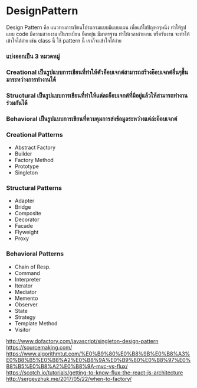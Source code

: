 # DesignPattern

Design Pattern คือ แนวทางการเขียนโปรแกรมแบบมีแบบแผน เพื่อแก้ไขปัญหาๆหนึ่ง ทำให้รูปแบบ code มีความสวยงาม เป็นระเบียน ยืดหยุ่น มีมาตรฐาน ทำให้เวลาถ่ายงาน หรือรับงาน จะทำให้เข้าใจได้ง่าย เช่น class นี้ ใช้ pattern นี้ เราก็จะเข้าใจได้ง่าย

### แบ่งออกเป็น 3 หมวดหมู่

### Creational เป็นรูปแบบการเขียนที่ทำให้ตัวอ็อบเจกต์สามารถสร้างอ๊อบเจกต์อื่นๆขึ้นมาระหว่างการทำงานได้
### Structural เป็นรูปแบบการเขียนที่ทำให้แต่ละอ็อบเจกต์ที่มีอยู่แล้วให้สามารถทำงานร่วมกันได้
### Behavioral เป็นรูปแบบการเขียนที่ควบคุมการส่งข้อมูลระหว่างแต่ล่ะอ๊อบเจกต์

### Creational Patterns
- Abstract Factory
- Builder
- Factory Method
- Prototype
- Singleton

### Structural Patterns
- Adapter
- Bridge
- Composite
- Decorator
- Facade
- Flyweight
- Proxy

### Behavioral Patterns
- Chain of Resp.
- Command
- Interpreter
- Iterator
- Mediator
- Memento
- Observer
- State
- Strategy
- Template Method
- Visitor



























http://www.dofactory.com/javascript/singleton-design-pattern
https://sourcemaking.com/
https://www.algorithmtut.com/%E0%B9%80%E0%B8%9B%E0%B8%A3%E0%B8%B5%E0%B8%A2%E0%B8%9A%E0%B9%80%E0%B8%97%E0%B8%B5%E0%B8%A2%E0%B8%9A-mvc-vs-flux/
https://scotch.io/tutorials/getting-to-know-flux-the-react-js-architecture
http://sergeyzhuk.me/2017/05/22/when-to-factory/